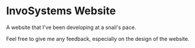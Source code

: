 # InvoSystems Website
A website that I've been developing at a snail's pace.

Feel free to give me any feedback, especially on the design of the website.
